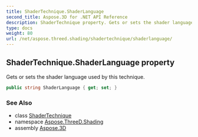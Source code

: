 ```yaml
---
title: ShaderTechnique.ShaderLanguage
second_title: Aspose.3D for .NET API Reference
description: ShaderTechnique property. Gets or sets the shader language used by this technique
type: docs
weight: 80
url: /net/aspose.threed.shading/shadertechnique/shaderlanguage/
---
```

## ShaderTechnique.ShaderLanguage property

Gets or sets the shader language used by this technique.

```csharp
public string ShaderLanguage { get; set; }
```

### See Also

* class [ShaderTechnique](../)
* namespace [Aspose.ThreeD.Shading](../../shadertechnique/)
* assembly [Aspose.3D](../../../)


